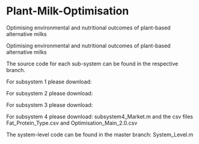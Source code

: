 # Plant-Milk-Optimisation
Optimising environmental and nutritional outcomes of plant-based alternative milks

Optimising environmental and nutritional outcomes of plant-based alternative milks

The source code for each sub-system can be found in the respective branch.

For subsystem 1 please download:

For subsystem 2 please download:

For subsystem 3 please download:

For subsystem 4 please download: subsystem4_Market.m and the csv files Fat_Protein_Type.csv and Optimisation_Main_2.0.csv

The system-level code can be found in the master branch: System_Level.m
